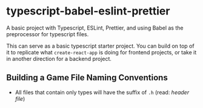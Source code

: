 # typescript-babel-eslint-prettier

A basic project with Typescript, ESLint, Prettier, and using Babel as the preprocessor for typescript files.

This can serve as a basic typescript starter project. You can build on top of it to replicate what `create-react-app` is doing for frontend projects, or take it in another direction for a backend project.

## Building a Game File Naming Conventions

-   All files that contain only types will have the suffix of `.h` (read: _header file_)
